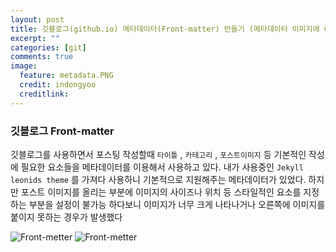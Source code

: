 ```yaml
---
layout: post
title: 깃블로그(github.io) 메타데이터(Front-matter) 만들기 (메타데이터 이미지에 CSS넣기)
excerpt: ""
categories: [git]
comments: true
image:
  feature: metadata.PNG
  credit: indongyoo
  creditlink: 
---
```



### 깃블로그 Front-matter

깃블로그를 사용하면서 포스팅 작성할때 `타이틀` , `카테고리` , `포스트이미지` 등 기본적인 작성에 필요한 요소들을 메타데이터를 이용해서 사용하고 있다. 내가 사용중인 `Jekyll leonids theme` 를 가져다 사용하니 기본적으로 지원해주는 메타데이터가 있었다. 하지만 포스트 이미지를 올리는 부분에 이미지의 사이즈나 위치 등 스타일적인 요소를 지정하는 부분을 설정이 불가능 하다보니 이미지가 너무 크게 나타나거나 오른쪽에 이미지를 붙이지 못하는 경우가 발생했다 

![Front-metter](예시.PNG)
![Front-metter](예시2.PNG)